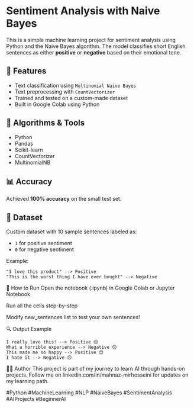 # Sentiment Analysis with Naive Bayes

This is a simple machine learning project for sentiment analysis using Python and the Naive Bayes algorithm. The model classifies short English sentences as either **positive** or **negative** based on their emotional tone.

## 📌 Features

- Text classification using `Multinomial Naive Bayes`
- Text preprocessing with `CountVectorizer`
- Trained and tested on a custom-made dataset
- Built in Google Colab using Python

## 🧠 Algorithms & Tools

- Python
- Pandas
- Scikit-learn
- CountVectorizer
- MultinomialNB

## 📊 Accuracy

Achieved **100% accuracy** on the small test set.

## 📁 Dataset

Custom dataset with 10 sample sentences labeled as:
- `1` for positive sentiment
- `0` for negative sentiment

Example:

```plaintext
"I love this product" --> Positive
"This is the worst thing I have ever bought" --> Negative
```

🚀 How to Run
Open the notebook (.ipynb) in Google Colab or Jupyter Notebook

Run all the cells step-by-step

Modify new_sentences list to test your own sentences!

🔍 Output Example
```
I really love this! --> Positive 😊  
What a horrible experience --> Negative 😠  
This made me so happy --> Positive 😊  
I hate it --> Negative 😠  
```

🧑‍💻 Author
This project is part of my journey to learn AI through hands-on projects.
Follow me on linkedin.com/in/mahnaz-mirhosseini for updates on my learning path.


#Python #MachineLearning #NLP #NaiveBayes #SentimentAnalysis #AIProjects #BeginnerAI





